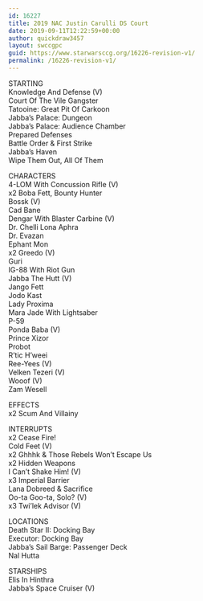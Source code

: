 ```yaml
---
id: 16227
title: 2019 NAC Justin Carulli DS Court
date: 2019-09-11T12:22:59+00:00
author: quickdraw3457
layout: swccgpc
guid: https://www.starwarsccg.org/16226-revision-v1/
permalink: /16226-revision-v1/
---
```

STARTING  
Knowledge And Defense (V)  
Court Of The Vile Gangster  
Tatooine: Great Pit Of Carkoon  
Jabba&#8217;s Palace: Dungeon  
Jabba&#8217;s Palace: Audience Chamber  
Prepared Defenses  
Battle Order & First Strike  
Jabba&#8217;s Haven  
Wipe Them Out, All Of Them

CHARACTERS  
4-LOM With Concussion Rifle (V)  
x2 Boba Fett, Bounty Hunter  
Bossk (V)  
Cad Bane  
Dengar With Blaster Carbine (V)  
Dr. Chelli Lona Aphra  
Dr. Evazan  
Ephant Mon  
x2 Greedo (V)  
Guri  
IG-88 With Riot Gun  
Jabba The Hutt (V)  
Jango Fett  
Jodo Kast  
Lady Proxima  
Mara Jade With Lightsaber  
P-59  
Ponda Baba (V)  
Prince Xizor  
Probot  
R&#8217;tic H&#8217;weei  
Ree-Yees (V)  
Velken Tezeri (V)  
Wooof (V)  
Zam Wesell

EFFECTS  
x2 Scum And Villainy

INTERRUPTS  
x2 Cease Fire!  
Cold Feet (V)  
x2 Ghhhk & Those Rebels Won&#8217;t Escape Us  
x2 Hidden Weapons  
I Can&#8217;t Shake Him! (V)  
x3 Imperial Barrier  
Lana Dobreed & Sacrifice  
Oo-ta Goo-ta, Solo? (V)  
x3 Twi&#8217;lek Advisor (V)

LOCATIONS  
Death Star II: Docking Bay  
Executor: Docking Bay  
Jabba&#8217;s Sail Barge: Passenger Deck  
Nal Hutta

STARSHIPS  
Elis In Hinthra  
Jabba&#8217;s Space Cruiser (V)
